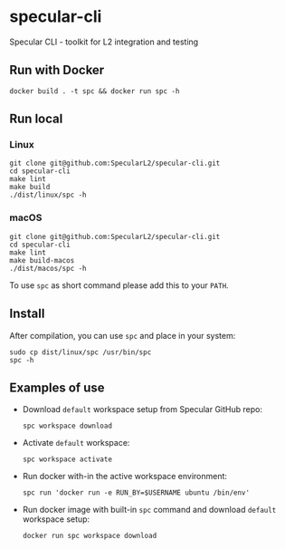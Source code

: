 # specular-cli
Specular CLI - toolkit for L2 integration and testing

## Run with Docker

```shell
docker build . -t spc && docker run spc -h
```

## Run local

### Linux
```shell
git clone git@github.com:SpecularL2/specular-cli.git
cd specular-cli
make lint
make build
./dist/linux/spc -h
```

### macOS
```shell
git clone git@github.com:SpecularL2/specular-cli.git
cd specular-cli
make lint
make build-macos
./dist/macos/spc -h
```

To use `spc` as short command please add this to your `PATH`.

## Install

After compilation, you can use `spc` and place in your system:

```shell
sudo cp dist/linux/spc /usr/bin/spc
spc -h
```

## Examples of use

- Download `default` workspace setup from Specular GitHub repo:

    `spc workspace download`

- Activate `default` workspace:

    `spc workspace activate`

- Run docker with-in the active workspace environment:

    `spc run 'docker run -e RUN_BY=$USERNAME ubuntu /bin/env'`

- Run docker image with built-in `spc` command and download `default` workspace setup:

    `docker run spc workspace download`

